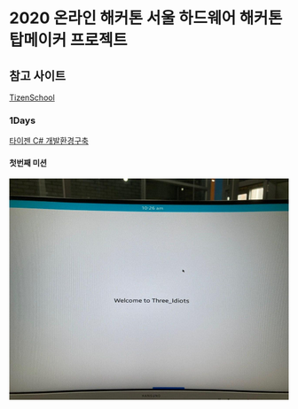 # 2020 온라인 해커톤 서울 하드웨어 해커톤 탑메이커 프로젝트

## 참고 사이트
[TizenSchool](https://tizenschool.org/home)

### 1Days 
 [타이젠 C# 개발환경구축](http://tizenschool.org/tutorial/194)

#### 첫번째 미션
  <img width="640" height="400" src="./png/Three_Idiots_FirstMission.jpg"></img>

